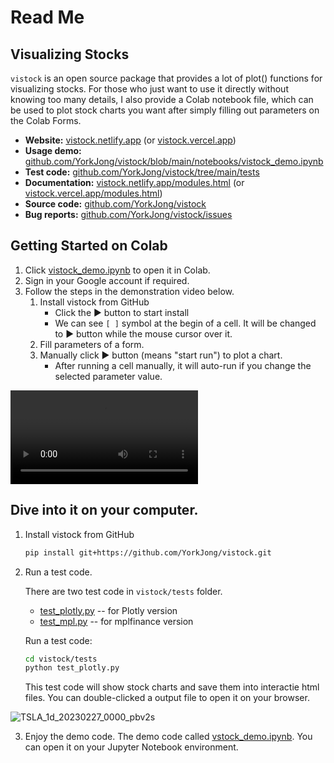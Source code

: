 # Read Me
## Visualizing Stocks
`vistock` is an open source package that provides a lot of plot() functions for visualizing stocks. For those who just want to use it directly without knowing too many details, I also provide a Colab notebook file, which can be used to plot stock charts you want after simply filling out parameters on the Colab Forms.

- **Website:** [vistock.netlify.app](https://vistock.netlify.app) (or [vistock.vercel.app](https://vistock.vercel.app))
- **Usage demo:** [github.com/YorkJong/vistock/blob/main/notebooks/vistock_demo.ipynb](https://github.com/YorkJong/vistock/blob/main/notebooks/vistock_demo.ipynb)
- **Test code:** [github.com/YorkJong/vistock/tree/main/tests](https://github.com/YorkJong/vistock/tree/main/tests)
- **Documentation:** [vistock.netlify.app/modules.html](https://vistock.netlify.app/modules.html) (or [vistock.vercel.app/modules.html](https://vistock.vercel.app/modules.html))
- **Source code:** [github.com/YorkJong/vistock](https://github.com/YorkJong/vistock)
- **Bug reports:** [github.com/YorkJong/vistock/issues](https://github.com/YorkJong/vistock/issues)

## Getting Started on Colab

1. Click [vistock_demo.ipynb](https://colab.research.google.com/github/YorkJong/vistock/blob/main/notebooks/vistock_demo.ipynb) to open it in Colab.
2. Sign in your Google account if required.
3. Follow the steps in the demonstration video below.
   1. Install vistock from GitHub
      * Click the ► button to start install
      * We can see `[ ]` symbol at the begin of a cell. It will be changed to ► button while the mouse cursor over it.
   2. Fill parameters of a form.
   3. Manually click ► button (means "start run") to plot a chart.
      * After running a cell manually, it will auto-run if you change the selected parameter value.

<video src="https://user-images.githubusercontent.com/11453572/218294149-ab0fc959-c40d-41b7-bc29-188ee5a2800f.mov" controls="controls" style="max-width: 730px;">
</video>

## Dive into it on your computer.

1. Install vistock from GitHub

    ```sh
    pip install git+https://github.com/YorkJong/vistock.git
    ```

2. Run a test code.

    There are two test code in `vistock/tests` folder.

    * [test_plotly.py](https://github.com/YorkJong/vistock/blob/main/tests/test_plotly.py) -- for Plotly version
    * [test_mpl.py](https://github.com/YorkJong/vistock/blob/main/tests/test_mpl.py) -- for mplfinance version

    Run a test code:
    ```sh
    cd vistock/tests
    python test_plotly.py
    ```

    This test code will show stock charts and save them into interactie html files.
    You can double-clicked a output file to open it on your browser.

![TSLA_1d_20230227_0000_pbv2s](https://user-images.githubusercontent.com/11453572/224471104-c6a998eb-368a-4de5-ac01-409bbe04be77.png)

3. Enjoy the demo code.
    The demo code called [vstock_demo.ipynb](https://github.com/YorkJong/vistock/blob/main/notebooks/vistock_demo.ipynb). You can open it on your Jupyter Notebook environment.

[//]: # (This may be the most platform independent comment)
